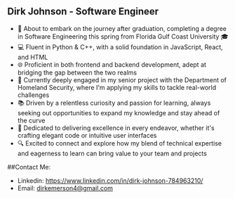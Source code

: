 
## Dirk Johnson - Software Engineer

* 🚀 About to embark on the journey after graduation, completing a degree in Software Engineering this spring from Florida Gulf Coast University 🎓
* 💻 Fluent in Python & C++, with a solid foundation in JavaScript, React, and HTML
* 🌐 Proficient in both frontend and backend development, adept at bridging the gap between the two realms
* 🌟 Currently deeply engaged in my senior project with the Department of Homeland Security, where I'm applying my skills to tackle real-world challenges
* 📚 Driven by a relentless curiosity and passion for learning, always seeking out opportunities to expand my knowledge and stay ahead of the curve
* 🌱 Dedicated to delivering excellence in every endeavor, whether it's crafting elegant code or intuitive user interfaces
* 🔍 Excited to connect and explore how my blend of technical expertise and eagerness to learn can bring value to your team and projects

##Contact Me:
* Linkedin: https://www.linkedin.com/in/dirk-johnson-784963210/
* Email: dirkemerson4@gmail.com

